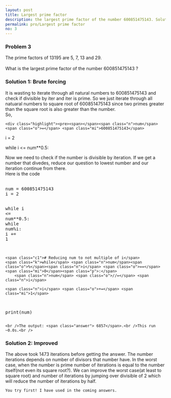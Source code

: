 ```yaml
---
layout: post
title: Largest prime factor
description: the largest prime factor of the number 600851475143. Solution.
permalink: pro/Largest prime factor
no: 3
---
```


<h3>Problem 3</h3><p class='problem'>
  The prime factors of 13195 are 5, 7, 13 and 29.<br /><br />What is the largest prime factor of the number 600851475143 ?</p>

<h3>Solution 1: Brute forcing</h3>
  <p>It is wasting to iterate through all natural numbers to 600851475143 and check if divisible by iter and iter is prime. So we just iterate through all natuaral numbers to square root of 600851475143 since two primes greater than the square root is also greater than the number.<br />So, <br />   
  
    <div class="highlight"><pre><span></span><span class="n">num</span> <span class="o">=</span> <span class="mi">600851475143</span>
<span class="n">i</span> <span class="o">=</span> <span class="mi">2</span>


<span class="k">while</span> <span class="n">i</span> <span class="o">&lt;=</span> <span class="n">num</span><span class="o">**</span><span class="mf">0.5</span><span class="p">:</span>
  </pre></div>
<p>Now we need to check if the number is divisible by iteration. If we get a number that divedes, reduce our question to lowest number and our iteration continue from there.<br />Here is the code<br /><br />
 </p>   
    <div class="highlight"><pre><span></span><span class="n">num</span> <span class="o">=</span> <span class="mi">600851475143</span>
<span class="n">i</span> <span class="o">=</span> <span class="mi">2</span>


<span class="k">while</span> <span class="n">i</span> <span class="o">&lt;=</span> <span class="n">num</span><span class="o">**</span><span class="mf">0.5</span><span class="p">:</span>
    <span class="k">while</span> <span class="n">num</span><span class="o">%</span><span class="n">i</span><span class="p">:</span>
        <span class="n">i</span> <span class="o">+=</span> <span class="mi">1</span>

    <span class="c1"># Reducing num to not multiple of i</span>
    <span class="k">while</span> <span class="n">num</span><span class="o">%</span><span class="n">i</span> <span class="o">==</span> <span class="mi">0</span><span class="p">:</span>
        <span class="n">num</span> <span class="o">//=</span> <span class="n">i</span>

    <span class="n">i</span> <span class="o">+=</span> <span class="mi">1</span>


<span class="k">print</span><span class="p">(</span><span class="n">num</span><span class="p">)</span>
</pre></div>

    
    <br />The output: <span class="answer"> 6857</span>.<br />This run ~0.0s.<br />
    
<h3>Solution 2: Improved </h3>
<p>The above took 1473 iterations before getting the answer. The number iterations depends on number of divisors that number have. In the worst case, when the number is prime number of iterations is equal to the number itself(not even its square root?). We can improve the worst case(at least to square root) and number of iterations by jumping over divisible of 2 which will reduce the number of iterations by half.
</p>
<code>You try first! I have used in the coming answers.</code>
                
